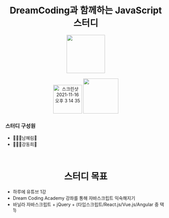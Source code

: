 <h1 align="center">DreamCoding과 함께하는 JavaScript 스터디</h1>
<div align="center"><img src="https://img.shields.io/badge/javascript-F7DF1E?style=for-the-badge&logo=javascript&logoColor=black" width="120"></div>
<br>
<div align="center">
<a href="https://www.youtube.com/playlist?list=PLv2d7VI9OotTVOL4QmPfvJWPJvkmv6h-2"><img width="90" alt="스크린샷 2021-11-16 오후 3 14 35" src="https://user-images.githubusercontent.com/78011677/141931507-6371e007-e916-4a09-a388-d3be15ec382f.png"></a>
<a href="https://academy.dream-coding.com/courses/browser101"><img width="110px" src="https://import.cdn.thinkific.com/292401/PuGMXOphTKWoVdN3FOd6_D__6___1__png" /></a>
</div>
<h3>스터디 구성원</h3>
<ul>
  <li>🧑🏻‍💻남혜림🌊</li>
  <li>🧑🏻‍💻강동희🍄</li>
</ul>
<br>
<h1 align="center">스터디 목표</h1>
<ul>
  <li>하루에 유튜브 1강</li>
  <li>Dream Coding Academy 강좌를 통해 자바스크립트 익숙해지기</li>
  <li>바닐라 자바스크립트 + jQuery + (타입스크립트/React.js/Vue.js/Angular 중 택 1)</li>
<ul>
